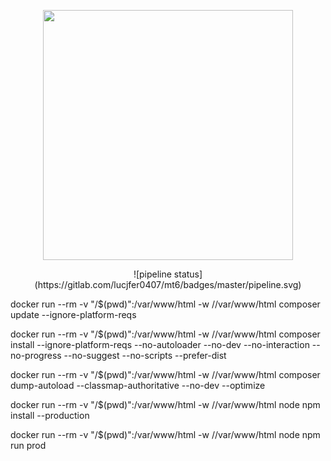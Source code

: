 <p align="center"><a href="https://laravel.com" target="_blank"><img src="https://raw.githubusercontent.com/laravel/art/master/logo-lockup/5%20SVG/2%20CMYK/1%20Full%20Color/laravel-logolockup-cmyk-red.svg" width="400"></a></p>

<p align="center">
![pipeline status](https://gitlab.com/lucjfer0407/mt6/badges/master/pipeline.svg)
</p>

docker run --rm -v "/$(pwd)":/var/www/html -w //var/www/html composer update --ignore-platform-reqs

docker run --rm -v "/$(pwd)":/var/www/html -w //var/www/html composer install --ignore-platform-reqs --no-autoloader --no-dev --no-interaction --no-progress --no-suggest --no-scripts --prefer-dist

docker run --rm -v "/$(pwd)":/var/www/html -w //var/www/html composer dump-autoload --classmap-authoritative --no-dev --optimize

docker run --rm -v "/$(pwd)":/var/www/html -w //var/www/html node npm install --production

docker run --rm -v "/$(pwd)":/var/www/html -w //var/www/html node npm run prod
